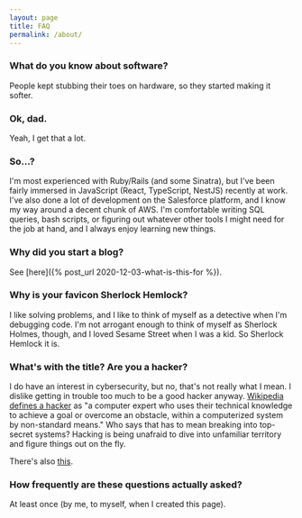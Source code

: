 ```yaml
---
layout: page
title: FAQ
permalink: /about/
---
```


### What do you know about software?

People kept stubbing their toes on hardware, so they started making it softer.

### Ok, dad.

Yeah, I get that a lot.

### So...?

I'm most experienced with Ruby/Rails (and some Sinatra), but I've been fairly immersed in JavaScript (React, TypeScript, NestJS) recently at work. I've also done a lot of development on the Salesforce platform, and I know my way around a decent chunk of AWS. I'm comfortable writing SQL queries, bash scripts, or figuring out whatever other tools I might need for the job at hand, and I always enjoy learning new things.

### Why did you start a blog?

See [here]({% post_url 2020-12-03-what-is-this-for %}).

### Why is your favicon Sherlock Hemlock?

I like solving problems, and I like to think of myself as a detective when I'm debugging code. I'm not arrogant enough to think of myself as Sherlock Holmes, though, and I loved Sesame Street when I was a kid. So Sherlock Hemlock it is.

### What's with the title? Are you a hacker?

I do have an interest in cybersecurity, but no, that's not really what I mean. I dislike getting in trouble too much to be a good hacker anyway. [Wikipedia defines a hacker](https://en.wikipedia.org/wiki/Hacker) as "a computer expert who uses their technical knowledge to achieve a goal or overcome an obstacle, within a computerized system by non-standard means." Who says that has to mean breaking into top-secret systems? Hacking is being unafraid to dive into unfamiliar territory and figure things out on the fly.

There's also <a href="https://media.giphy.com/media/Z543HuFdQAmkg/giphy.gif" target="_blank">this</a>.

### How frequently are these questions actually asked?

At least once (by me, to myself, when I created this page).
